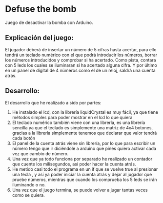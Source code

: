 # Defuse the bomb
Juego de desactivar la bomba con Arduino. 
## Explicación del juego:
El jugador deberá de insertar un número de 5 cifras hasta acertar, para ello tendrá un teclado numérico con el que podrá introducir los números, borrar los números introducidos y comprobar si ha acertado. Como pista, contara con 5 leds los cuales se iluminaran si ha acertado alguna cifra. Y por último en un panel de digital de 4 números como el de un reloj, saldrá una cuenta atrás. 
## Desarrollo:
El desarrollo que he realizado a sido por partes:
1. He instalado el lcd, con la librería liquidCrystal es muy fácil, ya que tiene métodos simples para poder mostrar en el lcd lo que quiera
2. El teclado numérico también viene con una librería, es una librería sencilla ya que el teclado es simplemente una matriz de 4x4 botones, gracias a la librería simplemente tenemos que declarar que valor tendrá cada botón
3. El panel de la cuenta atrás viene sin librería, por lo que para escribir un número tengo que ir diciéndole a arduino que pines quiero activar cada vez que cambio de número.
4.  Una vez que ya todo funciona por separado he realizado un contador que cuente los milisegundos, así poder hacer la cuenta atrás.
5.  He metido casi todo el programa en un if que se vuelve true al presionar una tecla , y así ya poder iniciar la cuenta atrás y dejar al jugador que pruebe números, mientras que cuando los comprueba los 5 leds se irán iluminando o no.
6. Una vez que el juego termina, se puede volver a jugar tantas veces como se quiera.
